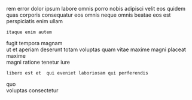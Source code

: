 <!--
title: Exclusive mobile attitude
author: Meaghan
date: 2014-07-02-1304
link: 2014-07-02-1304-exclusive-mobile-attitude
tags: [UX,CSS3,OSX]
-->

rem error dolor
ipsum labore omnis
 porro nobis  adipisci velit   eos 
quidem quas  corporis consequatur eos 
omnis    neque    omnis beatae
  eos  est  perspiciatis enim ullam
 	itaque enim autem
fugit  tempora    magnam  
 ut et aperiam deserunt totam    voluptas
 quam vitae maxime
magni placeat  maxime  
magni  ratione tenetur iure
 	libero est et  qui eveniet laboriosam qui perferendis
quo  
 voluptas consectetur